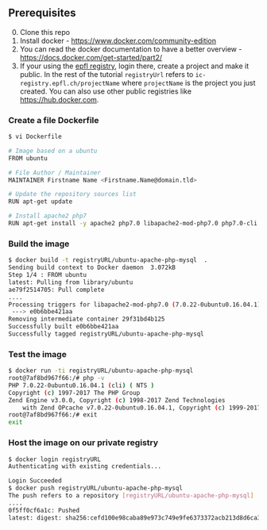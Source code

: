 ## Prerequisites

0. Clone this repo
1. Install docker - https://www.docker.com/community-edition
2. You can read the docker documentation to have a better overview - https://docs.docker.com/get-started/part2/
3. If your using the [epfl registry](https://ic-registry.epfl.ch), login there, create a project and make it public. In the rest of the tutorial `registryUrl` refers to `ic-registry.epfl.ch/projectName` where `projectName` is the project you just created. You can also use other public registries like https://hub.docker.com.


### Create a file Dockerfile
```sh
$ vi Dockerfile

# Image based on a ubuntu
FROM ubuntu

# File Author / Maintainer
MAINTAINER Firstname Name <Firstname.Name@domain.tld>

# Update the repository sources list
RUN apt-get update

# Install apache2 php7
RUN apt-get install -y apache2 php7.0 libapache2-mod-php7.0 php7.0-cli php7.0-common php7.0-mbstring php7.0-gd php7.0-intl php7.0-xml php7.0-mysql php7.0-mcrypt php7.0-zip  && apt-get clean
```

### Build the image
```sh
$ docker build -t registryURL/ubuntu-apache-php-mysql  .
Sending build context to Docker daemon  3.072kB
Step 1/4 : FROM ubuntu
latest: Pulling from library/ubuntu
ae79f2514705: Pull complete 
....
Processing triggers for libapache2-mod-php7.0 (7.0.22-0ubuntu0.16.04.1) ...
 ---> e0b6bbe421aa
Removing intermediate container 29f31bd4b125
Successfully built e0b6bbe421aa
Successfully tagged registryURL/ubuntu-apache-php-mysql
```

### Test the image
```sh
$ docker run -ti registryURL/ubuntu-apache-php-mysql
root@7af8bd967f66:/# php -v
PHP 7.0.22-0ubuntu0.16.04.1 (cli) ( NTS )
Copyright (c) 1997-2017 The PHP Group
Zend Engine v3.0.0, Copyright (c) 1998-2017 Zend Technologies
    with Zend OPcache v7.0.22-0ubuntu0.16.04.1, Copyright (c) 1999-2017, by Zend Technologies
root@7af8bd967f66:/# exit
exit
```

### Host the image on our private registry

```sh
$ docker login registryURL
Authenticating with existing credentials...

Login Succeeded
$ docker push registryURL/ubuntu-apache-php-mysql
The push refers to a repository [registryURL/ubuntu-apache-php-mysql]
....
0f5ff0cf6a1c: Pushed 
latest: digest: sha256:cefd100e98caba89e973c749e9fe6373372acb213d8d6ca33b11692a24bf2462 size: 1781
```
